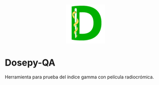 <h3 align="center">
  <img src="https://github.com/LuisOlivaresJ/Dosepy-QA/blob/master/Logo_Dosepy.png" alt="fastlane Logo" height="122" width="122"/>
</h3>


# Dosepy-QA
Herramienta para prueba del índice gamma con película radiocrómica.
